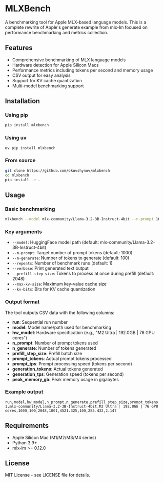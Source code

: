 # MLXBench

A benchmarking tool for Apple MLX-based language models. This is a complete rewrite of Apple's generate example from mlx-lm focused on performance benchmarking and metrics collection.

## Features

- Comprehensive benchmarking of MLX language models
- Hardware detection for Apple Silicon Macs
- Performance metrics including tokens per second and memory usage
- CSV output for easy analysis
- Support for KV cache quantization
- Multi-model benchmarking support

## Installation

### Using pip

```bash
pip install mlxbench
```

### Using uv

```bash
uv pip install mlxbench
```

### From source

```bash
git clone https://github.com/okuvshynov/mlxbench
cd mlxbench
pip install -e .
```

## Usage

### Basic benchmarking

```bash
mlxbench --model mlx-community/Llama-3.2-3B-Instruct-4bit --n-prompt 1000 --n-generate 100 --repeats 5
```

### Key arguments

- `--model`: HuggingFace model path (default: mlx-community/Llama-3.2-3B-Instruct-4bit)
- `--n-prompt`: Target number of prompt tokens (default: 1000)
- `--n-generate`: Number of tokens to generate (default: 100)
- `--repeats`: Number of benchmark runs (default: 1)
- `--verbose`: Print generated text output
- `--prefill-step-size`: Tokens to process at once during prefill (default: 2048)
- `--max-kv-size`: Maximum key-value cache size
- `--kv-bits`: Bits for KV cache quantization

### Output format

The tool outputs CSV data with the following columns:
- **run**: Sequential run number
- **model**: Model name/path used for benchmarking
- **hw_model**: Hardware specification (e.g., "M2 Ultra | 192.0GB | 76 GPU cores")
- **n_prompt**: Number of prompt tokens used
- **n_generate**: Number of tokens generated
- **prefill_step_size**: Prefill batch size
- **prompt_tokens**: Actual prompt tokens processed
- **prompt_tps**: Prompt processing speed (tokens per second)
- **generation_tokens**: Actual tokens generated
- **generation_tps**: Generation speed (tokens per second)
- **peak_memory_gb**: Peak memory usage in gigabytes

### Example output

```csv
run,model,hw_model,n_prompt,n_generate,prefill_step_size,prompt_tokens,prompt_tps,generation_tokens,generation_tps,peak_memory_gb
1,mlx-community/Llama-3.2-3B-Instruct-4bit,M2 Ultra | 192.0GB | 76 GPU cores,1000,100,2048,1001,4521.325,100,285.432,2.147
```

## Requirements

- Apple Silicon Mac (M1/M2/M3/M4 series)
- Python 3.9+
- mlx-lm >= 0.12.0

## License

MIT License - see LICENSE file for details.